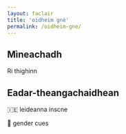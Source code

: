 ```yaml
---
layout: faclair
title: 'oidheim gnè'
permalink: /oidheim-gne/
---
```


## Mìneachadh

Ri thighinn

## Eadar-theangachaidhean

&#x1f1ee;&#x1f1ea; leideanna inscne

&#x1f3f4;&#xe0067;&#xe0062;&#xe0065;&#xe006e;&#xe0067;&#xe007f; gender cues